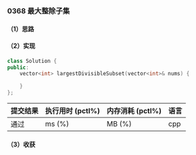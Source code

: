 ### 0368 最大整除子集

#### （1）思路

#### （2）实现

```cpp
class Solution {
public:
    vector<int> largestDivisibleSubset(vector<int>& nums) {

    }
};
```

| 提交结果 | 执行用时 (pctl%) | 内存消耗 (pctl%) | 语言 |
|:---------|:-----------------|:-----------------|:-----|
| 通过     |  ms (%)   |  MB (%)  | cpp  |

#### （3）收获
